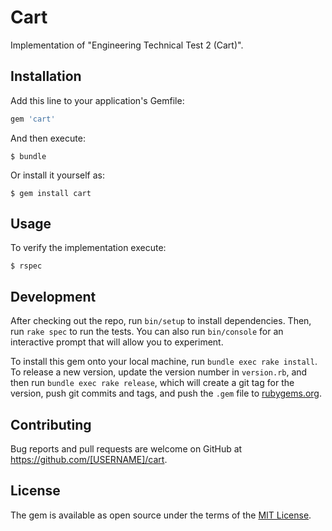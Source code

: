 # Cart

Implementation of "Engineering Technical Test 2 (Cart)".

## Installation

Add this line to your application's Gemfile:

```ruby
gem 'cart'
```

And then execute:

    $ bundle

Or install it yourself as:

    $ gem install cart

## Usage

To verify the implementation execute:

    $ rspec

## Development

After checking out the repo, run `bin/setup` to install dependencies. Then, run `rake spec` to run the tests. You can also run `bin/console` for an interactive prompt that will allow you to experiment.

To install this gem onto your local machine, run `bundle exec rake install`. To release a new version, update the version number in `version.rb`, and then run `bundle exec rake release`, which will create a git tag for the version, push git commits and tags, and push the `.gem` file to [rubygems.org](https://rubygems.org).

## Contributing

Bug reports and pull requests are welcome on GitHub at https://github.com/[USERNAME]/cart.


## License

The gem is available as open source under the terms of the [MIT License](http://opensource.org/licenses/MIT).

